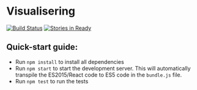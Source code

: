 # Visualisering

[![Build Status](https://travis-ci.org/Visualisering/Visualisering.svg?branch=master)](https://travis-ci.org/Visualisering/Visualisering)
[![Stories in Ready](https://badge.waffle.io/Visualisering/Visualisering.png?label=ready&title=Ready)](https://waffle.io/Visualisering/Visualisering)

## Quick-start guide: 

* Run `npm install` to install all dependencies
* Run `npm start` to start the development server. This will automatically transpile the ES2015/React code to ES5 code in the `bundle.js` file.
* Run `npm test` to run the tests

